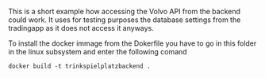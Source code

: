 This is a short example how accessing the Volvo API from the backend could work.
It uses for testing purposes the database settings from the tradingapp as it does not access it anyways.


To install the docker immage from the Dokerfile you have to go in this folder in the linux subsystem and enter the following comand

`docker build -t trinkspielplatzbackend .`